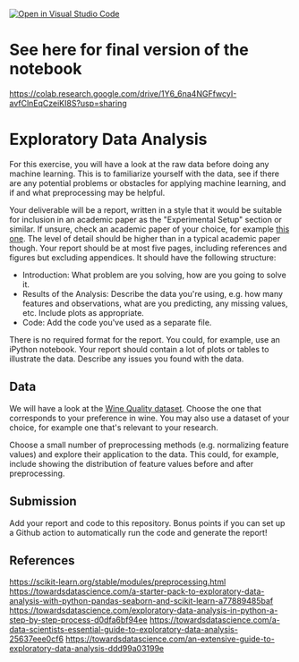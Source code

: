 [![Open in Visual Studio Code](https://classroom.github.com/assets/open-in-vscode-718a45dd9cf7e7f842a935f5ebbe5719a5e09af4491e668f4dbf3b35d5cca122.svg)](https://classroom.github.com/online_ide?assignment_repo_id=13226310&assignment_repo_type=AssignmentRepo)
# See here for final version of the notebook
https://colab.research.google.com/drive/1Y6_6na4NGFfwcyI-avfClnEqCzeiKI8S?usp=sharing

# Exploratory Data Analysis

For this exercise, you will have a look at the raw data before doing any machine
learning. This is to familiarize yourself with the data, see if there are any
potential problems or obstacles for applying machine learning, and if and what
preprocessing may be helpful.

Your deliverable will be a report, written in a style that it
would be suitable for inclusion in an academic paper as the "Experimental
Setup" section or similar. If unsure, check an academic paper of your choice,
for example [this one](https://www.eecs.uwyo.edu/~larsko/papers/pulatov_opening_2022-1.pdf). The
level of detail should be higher than in a typical academic paper though. Your
report should be at most five pages, including references and figures but
excluding appendices. It should have the following structure:
- Introduction: What problem are you solving, how are you going to solve it.
- Results of the Analysis: Describe the data you're using, e.g. how many
  features and observations, what are you predicting, any missing values, etc.
  Include plots as appropriate.
- Code: Add the code you've used as a separate file.

There is no required format for the report. You could, for example, use an
iPython notebook. Your report should contain a lot of plots or tables to
illustrate the data. Describe any issues you found with the data.

## Data

We will have a look at the [Wine Quality
dataset](https://archive-beta.ics.uci.edu/dataset/186/wine+quality). Choose the
one that corresponds to your preference in wine. You may also use a dataset of
your choice, for example one that's relevant to your research.

Choose a small number of preprocessing methods (e.g. normalizing feature values)
and explore their application to the data. This could, for example, include
showing the distribution of feature values before and after preprocessing.

## Submission

Add your report and code to this repository. Bonus points if you can set up a
Github action to automatically run the code and generate the report!

## References
https://scikit-learn.org/stable/modules/preprocessing.html
https://towardsdatascience.com/a-starter-pack-to-exploratory-data-analysis-with-python-pandas-seaborn-and-scikit-learn-a77889485baf
https://towardsdatascience.com/exploratory-data-analysis-in-python-a-step-by-step-process-d0dfa6bf94ee
https://towardsdatascience.com/a-data-scientists-essential-guide-to-exploratory-data-analysis-25637eee0cf6
https://towardsdatascience.com/an-extensive-guide-to-exploratory-data-analysis-ddd99a03199e




